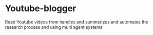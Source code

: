 # Youtube-blogger
Read Youtube videos from handles and summarizes and automates the research process and using multi agent systems
